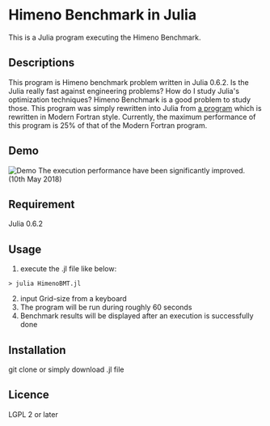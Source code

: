 # Himeno Benchmark in Julia

This is a Julia program executing the Himeno Benchmark.

## Descriptions

This program is Himeno benchmark problem written in Julia 0.6.2.
Is the Julia really fast against engineering problems?
How do I study Julia's optimization techniques?
Himeno Benchmark is a good problem to study those.
This program was simply rewritten into Julia from [a program](https://github.com/degawa/Himeno-Benchmark-in-Modern-Fortran) which is rewritten in Modern Fortran style. Currently, the maximum performance of this program is 25% of that of the Modern Fortran program.

## Demo
![Demo](./demo.png)
The execution performance have been significantly improved. (10th May 2018)

## Requirement
Julia 0.6.2

## Usage

1. execute the .jl file like below:
```console
> julia HimenoBMT.jl
```
2. input Grid-size from a keyboard
3. The program will be run during roughly 60 seconds
4. Benchmark results will be displayed after an execution is successfully done

## Installation
git clone or simply download .jl file

## Licence
LGPL 2 or later